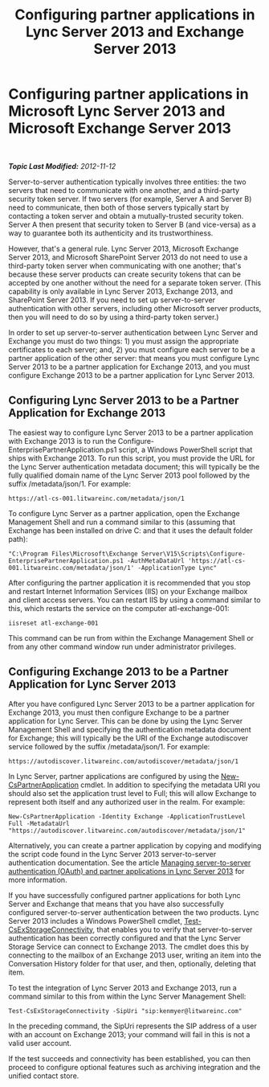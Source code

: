 ﻿---
title: 'Configuring partner applications in Lync Server 2013 and Exchange Server 2013'
TOCTitle: Configuring partner applications in Lync Server 2013 and Exchange Server 2013
ms:assetid: 9c3a3054-6201-433f-b128-4c49d3341370
ms:mtpsurl: https://technet.microsoft.com/en-us/library/JJ688151(v=OCS.15)
ms:contentKeyID: 49733754
ms.date: 07/23/2014
mtps_version: v=OCS.15
---

<div data-xmlns="http://www.w3.org/1999/xhtml">

<div class="topic" data-xmlns="http://www.w3.org/1999/xhtml" data-msxsl="urn:schemas-microsoft-com:xslt" data-cs="http://msdn.microsoft.com/en-us/">

<div data-asp="http://msdn2.microsoft.com/asp">

# Configuring partner applications in Microsoft Lync Server 2013 and Microsoft Exchange Server 2013

</div>

<div id="mainSection">

<div id="mainBody">

<span> </span>

_**Topic Last Modified:** 2012-11-12_

Server-to-server authentication typically involves three entities: the two servers that need to communicate with one another, and a third-party security token server. If two servers (for example, Server A and Server B) need to communicate, then both of those servers typically start by contacting a token server and obtain a mutually-trusted security token. Server A then present that security token to Server B (and vice-versa) as a way to guarantee both its authenticity and its trustworthiness.

However, that's a general rule. Lync Server 2013, Microsoft Exchange Server 2013, and Microsoft SharePoint Server 2013 do not need to use a third-party token server when communicating with one another; that's because these server products can create security tokens that can be accepted by one another without the need for a separate token server. (This capability is only available in Lync Server 2013, Exchange 2013, and SharePoint Server 2013. If you need to set up server-to-server authentication with other servers, including other Microsoft server products, then you will need to do so by using a third-party token server.)

In order to set up server-to-server authentication between Lync Server and Exchange you must do two things: 1) you must assign the appropriate certificates to each server; and, 2) you must configure each server to be a partner application of the other server: that means you must configure Lync Server 2013 to be a partner application for Exchange 2013, and you must configure Exchange 2013 to be a partner application for Lync Server 2013.

<div>

## Configuring Lync Server 2013 to be a Partner Application for Exchange 2013

The easiest way to configure Lync Server 2013 to be a partner application with Exchange 2013 is to run the Configure-EnterprisePartnerApplication.ps1 script, a Windows PowerShell script that ships with Exchange 2013. To run this script, you must provide the URL for the Lync Server authentication metadata document; this will typically be the fully qualified domain name of the Lync Server 2013 pool followed by the suffix /metadata/json/1. For example:

    https://atl-cs-001.litwareinc.com/metadata/json/1

To configure Lync Server as a partner application, open the Exchange Management Shell and run a command similar to this (assuming that Exchange has been installed on drive C: and that it uses the default folder path):

    "C:\Program Files\Microsoft\Exchange Server\V15\Scripts\Configure-EnterprisePartnerApplication.ps1 -AuthMetaDataUrl 'https://atl-cs-001.litwareinc.com/metadata/json/1' -ApplicationType Lync"

After configuring the partner application it is recommended that you stop and restart Internet Information Services (IIS) on your Exchange mailbox and client access servers. You can restart IIS by using a command similar to this, which restarts the service on the computer atl-exchange-001:

    iisreset atl-exchange-001

This command can be run from within the Exchange Management Shell or from any other command window run under administrator privileges.

</div>

<div>

## Configuring Exchange 2013 to be a Partner Application for Lync Server 2013

After you have configured Lync Server 2013 to be a partner application for Exchange 2013, you must then configure Exchange to be a partner application for Lync Server. This can be done by using the Lync Server Management Shell and specifying the authentication metadata document for Exchange; this will typically be the URI of the Exchange autodiscover service followed by the suffix /metadata/json/1. For example:

    https://autodiscover.litwareinc.com/autodiscover/metadata/json/1

In Lync Server, partner applications are configured by using the [New-CsPartnerApplication](new-cspartnerapplication.md) cmdlet. In addition to specifying the metadata URI you should also set the application trust level to Full; this will allow Exchange to represent both itself and any authorized user in the realm. For example:

    New-CsPartnerApplication -Identity Exchange -ApplicationTrustLevel Full -MetadataUrl "https://autodiscover.litwareinc.com/autodiscover/metadata/json/1"

Alternatively, you can create a partner application by copying and modifying the script code found in the Lync Server 2013 server-to-server authentication documentation. See the article [Managing server-to-server authentication (OAuth) and partner applications in Lync Server 2013](lync-server-2013-managing-server-to-server-authentication-oauth-and-partner-applications.md) for more information.

If you have successfully configured partner applications for both Lync Server and Exchange that means that you have also successfully configured server-to-server authentication between the two products. Lync Server 2013 includes a Windows PowerShell cmdlet, [Test-CsExStorageConnectivity](test-csexstorageconnectivity.md), that enables you to verify that server-to-server authentication has been correctly configured and that the Lync Server Storage Service can connect to Exchange 2013. The cmdlet does this by connecting to the mailbox of an Exchange 2013 user, writing an item into the Conversation History folder for that user, and then, optionally, deleting that item.

To test the integration of Lync Server 2013 and Exchange 2013, run a command similar to this from within the Lync Server Management Shell:

    Test-CsExStorageConnectivity -SipUri "sip:kenmyer@litwareinc.com"

In the preceding command, the SipUri represents the SIP address of a user with an account on Exchange 2013; your command will fail in this is not a valid user account.

If the test succeeds and connectivity has been established, you can then proceed to configure optional features such as archiving integration and the unified contact store.

</div>

</div>

<span> </span>

</div>

</div>

</div>

